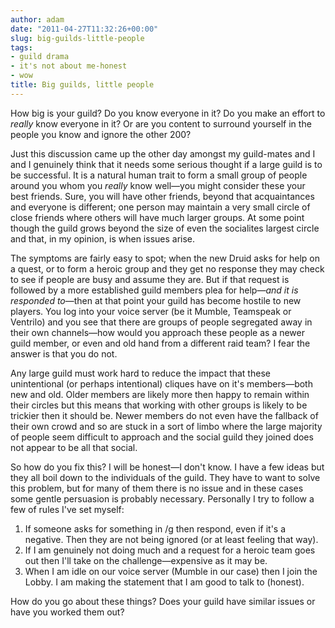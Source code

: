 ```yaml
---
author: adam
date: "2011-04-27T11:32:26+00:00"
slug: big-guilds-little-people
tags:
- guild drama
- it's not about me-honest
- wow
title: Big guilds, little people
---
```


How big is your guild? Do you know everyone in it? Do you make an effort to _really_ know everyone in it? Or are you content to surround yourself in the people you know and ignore the other 200?

Just this discussion came up the other day amongst my guild-mates and I and I genuinely think that it needs some serious thought if a large guild is to be successful. It is a natural human trait to form a small group of people around you whom you <em>really</em> know well&mdash;you might consider these your best friends. Sure, you will have other friends, beyond that acquaintances and everyone is different; one person may maintain a very small circle of close friends where others will have much larger groups. At some point though the guild grows beyond the size of even the socialites largest circle and that, in my opinion, is when issues arise.

<!--more-->

The symptoms are fairly easy to spot; when the new Druid asks for help on a quest, or to form a heroic group and they get no response they may check to see if people are busy and assume they are. But if that request is followed by a more established guild members plea for help&mdash;<em>and it is responded to</em>&mdash;then at that point your guild has become hostile to new players. You log into your voice server (be it Mumble, Teamspeak or Ventrilo) and you see that there are groups of people segregated away in their own channels&mdash;how would you approach these people as a newer guild member, or even and old hand from a different raid team? I fear the answer is that you do not.

Any large guild must work hard to reduce the impact that these unintentional (or perhaps intentional) cliques have on it's members&mdash;both new and old. Older members are likely more then happy to remain within their circles but this means that working with other groups is likely to be trickier then it should be. Newer members do not even have the fallback of their own crowd and so are stuck in a sort of limbo where the large majority of people seem difficult to approach and the social guild they joined does not appear to be all that social.

So how do you fix this? I will be honest&mdash;I don't know. I have a few ideas but they all boil down to the individuals of the guild. They have to want to solve this problem, but for many of them there is no issue and in these cases some gentle persuasion is probably necessary. Personally I try to follow a few of rules I've set myself:

  1. If someone asks for something in /g then respond, even if it's a negative. Then they are not being ignored (or at least feeling that way).
  2. If I am genuinely not doing much and a request for a heroic team goes out then I'll take on the challenge&mdash;expensive as it may be.
  3. When I am idle on our voice server (Mumble in our case) then I join the Lobby. I am making the statement that I am good to talk to (honest).

How do you go about these things? Does your guild have similar issues or have you worked them out?